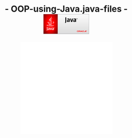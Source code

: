 <h1 align="center"><b> - OOP-using-Java.java-files - <br> <img width= "150px" alt="GIF" src="https://github.com/Nirmana-KAS/Tempate-Photo/blob/main/java8_splash.gif"/>  </b></h1> 

<p align="center" ><img  width= "60%" alt="GIF" src="https://github.com/Nirmana-KAS/Tempate-Photo/blob/main/RD7ZtJ71LR.gif" /></p>

